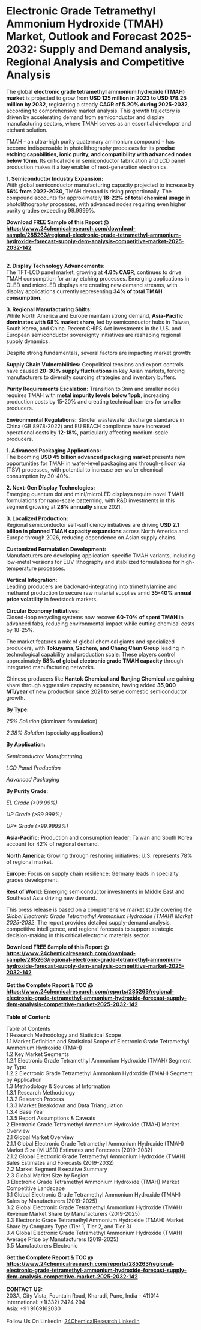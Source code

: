 <h1>Electronic Grade Tetramethyl Ammonium Hydroxide (TMAH) Market, Outlook and Forecast 2025-2032: Supply and Demand analysis, Regional Analysis and Competitive Analysis</h1><p>The global <strong>electronic grade tetramethyl ammonium hydroxide (TMAH) market</strong> is projected to grow from <strong>USD 125 million in 2023 to USD 178.25 million by 2032</strong>, registering a steady <strong>CAGR of 5.20% during 2025-2032</strong>, according to comprehensive market analysis. This growth trajectory is driven by accelerating demand from semiconductor and display manufacturing sectors, where TMAH serves as an essential developer and etchant solution.</p><p>TMAH - an ultra-high purity quaternary ammonium compound - has become indispensable in photolithography processes for its <strong>precise etching capabilities, ionic purity, and compatibility with advanced nodes below 10nm</strong>. Its critical role in semiconductor fabrication and LCD panel production makes it a key enabler of next-generation electronics.</p><p><strong>1. Semiconductor Industry Expansion:</strong><br>
With global semiconductor manufacturing capacity projected to increase by <strong>56% from 2022-2030</strong>, TMAH demand is rising proportionally. The compound accounts for approximately <strong>18-22% of total chemical usage</strong> in photolithography processes, with advanced nodes requiring even higher purity grades exceeding 99.9999%.</p><div><b>Download FREE Sample of this Report @ 
            <a href="https://www.24chemicalresearch.com/download-sample/285263/regional-electronic-grade-tetramethyl-ammonium-hydroxide-forecast-supply-dem-analysis-competitive-market-2025-2032-142">
            https://www.24chemicalresearch.com/download-sample/285263/regional-electronic-grade-tetramethyl-ammonium-hydroxide-forecast-supply-dem-analysis-competitive-market-2025-2032-142</a></b></div><br><p><strong>2. Display Technology Advancements:</strong><br>
The TFT-LCD panel market, growing at <strong>4.8% CAGR</strong>, continues to drive TMAH consumption for array etching processes. Emerging applications in OLED and microLED displays are creating new demand streams, with display applications currently representing <strong>34% of total TMAH consumption</strong>.</p><p><strong>3. Regional Manufacturing Shifts:</strong><br>
While North America and Europe maintain strong demand, <strong>Asia-Pacific dominates with 68% market share</strong>, led by semiconductor hubs in Taiwan, South Korea, and China. Recent CHIPS Act investments in the U.S. and European semiconductor sovereignty initiatives are reshaping regional supply dynamics.</p><p>Despite strong fundamentals, several factors are impacting market growth:</p><p><strong>Supply Chain Vulnerabilities:</strong> Geopolitical tensions and export controls have caused <strong>20-30% supply fluctuations</strong> in key Asian markets, forcing manufacturers to diversify sourcing strategies and inventory buffers.</p><p><strong>Purity Requirements Escalation:</strong> Transition to 3nm and smaller nodes requires TMAH with <strong>metal impurity levels below 1ppb</strong>, increasing production costs by 15-20% and creating technical barriers for smaller producers.</p><p><strong>Environmental Regulations:</strong> Stricter wastewater discharge standards in China (GB 8978-2022) and EU REACH compliance have increased operational costs by <strong>12-18%</strong>, particularly affecting medium-scale producers.</p><p><strong>1. Advanced Packaging Applications:</strong><br>
The booming <strong>USD 45 billion advanced packaging market</strong> presents new opportunities for TMAH in wafer-level packaging and through-silicon via (TSV) processes, with potential to increase per-wafer chemical consumption by 30-40%.</p><p><strong>2. Next-Gen Display Technologies:</strong><br>
Emerging quantum dot and mini/microLED displays require novel TMAH formulations for nano-scale patterning, with R&amp;D investments in this segment growing at <strong>28% annually</strong> since 2021.</p><p><strong>3. Localized Production:</strong><br>
Regional semiconductor self-sufficiency initiatives are driving <strong>USD 2.1 billion in planned TMAH capacity expansions</strong> across North America and Europe through 2026, reducing dependence on Asian supply chains.</p><p><strong>Customized Formulation Development:</strong><br>
    Manufacturers are developing application-specific TMAH variants, including low-metal versions for EUV lithography and stabilized formulations for high-temperature processes.</p><p><strong>Vertical Integration:</strong><br>
    Leading producers are backward-integrating into trimethylamine and methanol production to secure raw material supplies amid <strong>35-40% annual price volatility</strong> in feedstock markets.</p><p><strong>Circular Economy Initiatives:</strong><br>
    Closed-loop recycling systems now recover <strong>60-70% of spent TMAH</strong> in advanced fabs, reducing environmental impact while cutting chemical costs by 18-25%.</p><p>The market features a mix of global chemical giants and specialized producers, with <strong>Tokuyama, Sachem, and Chang Chun Group</strong> leading in technological capability and production scale. These players control approximately <strong>58% of global electronic grade TMAH capacity</strong> through integrated manufacturing networks.</p><p>Chinese producers like <strong>Hantok Chemical and Runjing Chemical</strong> are gaining share through aggressive capacity expansion, having added <strong>35,000 MT/year</strong> of new production since 2021 to serve domestic semiconductor growth.</p><p><strong>By Type:</strong></p><p><em>25% Solution</em> (dominant formulation)</p><p><em>2.38% Solution</em> (specialty applications)</p><p><strong>By Application:</strong></p><p><em>Semiconductor Manufacturing</em></p><p><em>LCD Panel Production</em></p><p><em>Advanced Packaging</em></p><p><strong>By Purity Grade:</strong></p><p><em>EL Grade (&gt;99.99%)</em></p><p><em>UP Grade (&gt;99.999%)</em></p><p><em>UP+ Grade (&gt;99.9999%)</em></p><p><strong>Asia-Pacific:</strong> Production and consumption leader; Taiwan and South Korea account for 42% of regional demand.</p><p><strong>North America:</strong> Growing through reshoring initiatives; U.S. represents 78% of regional market.</p><p><strong>Europe:</strong> Focus on supply chain resilience; Germany leads in specialty grades development.</p><p><strong>Rest of World:</strong> Emerging semiconductor investments in Middle East and Southeast Asia driving new demand.</p><p>This press release is based on a comprehensive market study covering the <em>Global Electronic Grade Tetramethyl Ammonium Hydroxide (TMAH) Market 2025-2032</em>. The report provides detailed supply-demand analysis, competitive intelligence, and regional forecasts to support strategic decision-making in this critical electronic materials sector.</p><div><b>Download FREE Sample of this Report @ 
            <a href="https://www.24chemicalresearch.com/download-sample/285263/regional-electronic-grade-tetramethyl-ammonium-hydroxide-forecast-supply-dem-analysis-competitive-market-2025-2032-142">
            https://www.24chemicalresearch.com/download-sample/285263/regional-electronic-grade-tetramethyl-ammonium-hydroxide-forecast-supply-dem-analysis-competitive-market-2025-2032-142</a></b></div><br><div><b>Get the Complete Report & TOC @ 
            <a href="https://www.24chemicalresearch.com/reports/285263/regional-electronic-grade-tetramethyl-ammonium-hydroxide-forecast-supply-dem-analysis-competitive-market-2025-2032-142">
            https://www.24chemicalresearch.com/reports/285263/regional-electronic-grade-tetramethyl-ammonium-hydroxide-forecast-supply-dem-analysis-competitive-market-2025-2032-142</a></b></div><br>
            <b>Table of Content:</b><p>Table of Contents<br />
1 Research Methodology and Statistical Scope<br />
1.1 Market Definition and Statistical Scope of Electronic Grade Tetramethyl Ammonium Hydroxide (TMAH)<br />
1.2 Key Market Segments<br />
1.2.1 Electronic Grade Tetramethyl Ammonium Hydroxide (TMAH) Segment by Type<br />
1.2.2 Electronic Grade Tetramethyl Ammonium Hydroxide (TMAH) Segment by Application<br />
1.3 Methodology & Sources of Information<br />
1.3.1 Research Methodology<br />
1.3.2 Research Process<br />
1.3.3 Market Breakdown and Data Triangulation<br />
1.3.4 Base Year<br />
1.3.5 Report Assumptions & Caveats<br />
2 Electronic Grade Tetramethyl Ammonium Hydroxide (TMAH) Market Overview<br />
2.1 Global Market Overview<br />
2.1.1 Global Electronic Grade Tetramethyl Ammonium Hydroxide (TMAH) Market Size (M USD) Estimates and Forecasts (2019-2032)<br />
2.1.2 Global Electronic Grade Tetramethyl Ammonium Hydroxide (TMAH) Sales Estimates and Forecasts (2019-2032)<br />
2.2 Market Segment Executive Summary<br />
2.3 Global Market Size by Region<br />
3 Electronic Grade Tetramethyl Ammonium Hydroxide (TMAH) Market Competitive Landscape<br />
3.1 Global Electronic Grade Tetramethyl Ammonium Hydroxide (TMAH) Sales by Manufacturers (2019-2025)<br />
3.2 Global Electronic Grade Tetramethyl Ammonium Hydroxide (TMAH) Revenue Market Share by Manufacturers (2019-2025)<br />
3.3 Electronic Grade Tetramethyl Ammonium Hydroxide (TMAH) Market Share by Company Type (Tier 1, Tier 2, and Tier 3)<br />
3.4 Global Electronic Grade Tetramethyl Ammonium Hydroxide (TMAH) Average Price by Manufacturers (2019-2025)<br />
3.5 Manufacturers Electronic </p><div><b>Get the Complete Report & TOC @ 
            <a href="https://www.24chemicalresearch.com/reports/285263/regional-electronic-grade-tetramethyl-ammonium-hydroxide-forecast-supply-dem-analysis-competitive-market-2025-2032-142">
            https://www.24chemicalresearch.com/reports/285263/regional-electronic-grade-tetramethyl-ammonium-hydroxide-forecast-supply-dem-analysis-competitive-market-2025-2032-142</a></b></div><br><b>CONTACT US:</b><br>
            203A, City Vista, Fountain Road, Kharadi, Pune, India - 411014<br>
            International: +1(332) 2424 294<br>
            Asia: +91 9169162030 <br><br>
            Follow Us On LinkedIn: <a href="https://www.linkedin.com/company/24chemicalresearch/">24ChemicalResearch LinkedIn</a>
